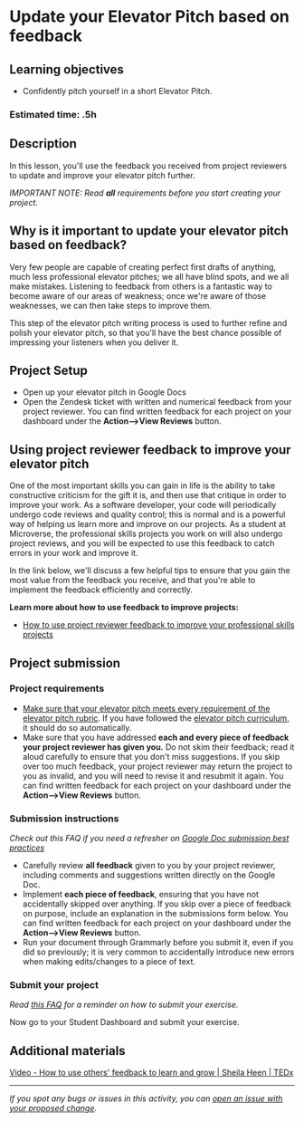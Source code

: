 # Update your Elevator Pitch based on feedback

## **Learning objectives**

- Confidently pitch yourself in a short Elevator Pitch.

### **Estimated time: .5h**

## **Description**

In this lesson, you'll use the feedback you received from project reviewers to update and improve your elevator pitch further.

*IMPORTANT NOTE: Read **all** requirements before you start creating your project.*

## Why is it important to update your elevator pitch based on feedback?

Very few people are capable of creating perfect first drafts of anything, much less professional elevator pitches; we all have blind spots, and we all make mistakes. Listening to feedback from others is a fantastic way to become aware of our areas of weakness; once we're aware of those weaknesses, we can then take steps to improve them.

This step of the elevator pitch writing process is used to further refine and polish your elevator pitch, so that you'll have the best chance possible of impressing your listeners when you deliver it.

## Project Setup

- Open up your elevator pitch in Google Docs
- Open the Zendesk ticket with written and numerical feedback from your project reviewer. You can find written feedback for each project on your dashboard under the **Action—>View Reviews** button.

## Using project reviewer feedback to improve your elevator pitch

One of the most important skills you can gain in life is the ability to take constructive criticism for the gift it is, and then use that critique in order to improve your work. As a software developer, your code will periodically undergo code reviews and quality control; this is normal and is a powerful way of helping us learn more and improve on our projects. As a student at Microverse, the professional skills projects you work on will also undergo project reviews, and you will be expected to use this feedback to catch errors in your work and improve it.

In the link below, we'll discuss a few helpful tips to ensure that you gain the most value from the feedback you receive, and that you're able to implement the feedback efficiently and correctly.

**Learn more about how to use feedback to improve projects:**

- [How to use project reviewer feedback to improve your professional skills projects](https://github.com/microverseinc/curriculum-professional-skills/blob/main/interview-prep/how-to-use-project-reviewer-feedback-to-improve-your-professional-skills-projects.md)

## Project submission

### Project requirements

- [Make sure that your elevator pitch meets every requirement of the elevator pitch rubric](https://docs.google.com/document/d/1ULe_jeJfj38Pm_Aj_jqVkUVyL8E-dJn6inLB1ITcUF8/edit). If you have followed the [elevator pitch curriculum](use-your-usp-to-craft-the-first-draft-of-your-elevator-pitch.md), it should do so automatically. 
- Make sure that you have addressed **each and every piece of feedback your project reviewer has given you.** Do not skim their feedback; read it aloud carefully to ensure that you don't miss suggestions. If you skip over too much feedback, your project reviewer may return the project to you as invalid, and you will need to revise it and resubmit it again. You can find written feedback for each project on your dashboard under the **Action—>View Reviews** button.

### **Submission instructions**

*Check out this FAQ if you need a refresher on [Google Doc submission best practices](https://microverse.zendesk.com/hc/en-us/articles/360063156813)*

- Carefully review **all feedback** given to you by your project reviewer, including comments and suggestions written directly on the Google Doc.
- Implement **each piece of feedback**, ensuring that you have not accidentally skipped over anything. If you skip over a piece of feedback on purpose, include an explanation in the submissions form below. You can find written feedback for each project on your dashboard under the **Action—>View Reviews** button.
- Run your document through Grammarly before you submit it, even if you did so previously; it is very common to accidentally introduce new errors when making edits/changes to a piece of text.

### Submit your project

*Read [this FAQ](https://microverse.zendesk.com/hc/en-us/articles/360061344234) for a reminder on how to submit your exercise.*

Now go to your Student Dashboard and submit your exercise.

## Additional materials

[Video - How to use others' feedback to learn and grow | Sheila Heen | TEDx](https://www.youtube.com/watch?v=FQNbaKkYk_Q)

------

_If you spot any bugs or issues in this activity, you can [open an issue with your proposed change](https://github.com/microverseinc/curriculum-transversal-skills/blob/main/git-github/articles/open_issue.md)._
